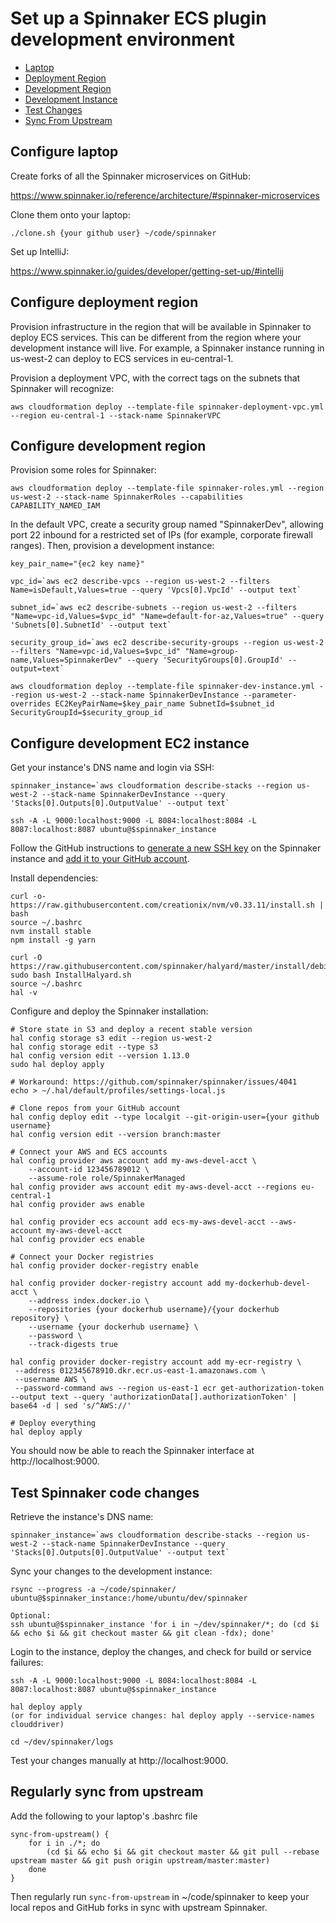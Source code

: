 # Set up a Spinnaker ECS plugin development environment

<!-- toc -->

- [Laptop](#configure-laptop)
- [Deployment Region](#configure-deployment-region)
- [Development Region](#configure-development-region)
- [Development Instance](#configure-development-ec2-instance)
- [Test Changes](#test-spinnaker-code-changes)
- [Sync From Upstream](#regularly-sync-from-upstream)

<!-- tocstop -->

## Configure laptop

Create forks of all the Spinnaker microservices on GitHub:

https://www.spinnaker.io/reference/architecture/#spinnaker-microservices

Clone them onto your laptop:

```./clone.sh {your github user} ~/code/spinnaker```

Set up IntelliJ:

https://www.spinnaker.io/guides/developer/getting-set-up/#intellij

## Configure deployment region

Provision infrastructure in the region that will be available in Spinnaker to deploy ECS services.  This can be different from the region where your development instance will live.  For example, a Spinnaker instance running in us-west-2 can deploy to ECS services in eu-central-1.

Provision a deployment VPC, with the correct tags on the subnets that Spinnaker will recognize:

```aws cloudformation deploy --template-file spinnaker-deployment-vpc.yml --region eu-central-1 --stack-name SpinnakerVPC```

## Configure development region

Provision some roles for Spinnaker:

```aws cloudformation deploy --template-file spinnaker-roles.yml --region us-west-2 --stack-name SpinnakerRoles --capabilities CAPABILITY_NAMED_IAM```

In the default VPC, create a security group named "SpinnakerDev", allowing port 22 inbound for a restricted set of IPs (for example, corporate firewall ranges).  Then, provision a development instance:

```
key_pair_name="{ec2 key name}"

vpc_id=`aws ec2 describe-vpcs --region us-west-2 --filters Name=isDefault,Values=true --query 'Vpcs[0].VpcId' --output text`

subnet_id=`aws ec2 describe-subnets --region us-west-2 --filters "Name=vpc-id,Values=$vpc_id" "Name=default-for-az,Values=true" --query 'Subnets[0].SubnetId' --output text`

security_group_id=`aws ec2 describe-security-groups --region us-west-2 --filters "Name=vpc-id,Values=$vpc_id" "Name=group-name,Values=SpinnakerDev" --query 'SecurityGroups[0].GroupId' --output=text`

aws cloudformation deploy --template-file spinnaker-dev-instance.yml --region us-west-2 --stack-name SpinnakerDevInstance --parameter-overrides EC2KeyPairName=$key_pair_name SubnetId=$subnet_id SecurityGroupId=$security_group_id
```

## Configure development EC2 instance

Get your instance's DNS name and login via SSH:

```
spinnaker_instance=`aws cloudformation describe-stacks --region us-west-2 --stack-name SpinnakerDevInstance --query 'Stacks[0].Outputs[0].OutputValue' --output text`

ssh -A -L 9000:localhost:9000 -L 8084:localhost:8084 -L 8087:localhost:8087 ubuntu@$spinnaker_instance
```

Follow the GitHub instructions to [generate a new SSH key](https://help.github.com/en/articles/generating-a-new-ssh-key-and-adding-it-to-the-ssh-agent) on the Spinnaker instance and [add it to your GitHub account](https://help.github.com/en/articles/adding-a-new-ssh-key-to-your-github-account).

Install dependencies:
```
curl -o- https://raw.githubusercontent.com/creationix/nvm/v0.33.11/install.sh | bash
source ~/.bashrc
nvm install stable
npm install -g yarn

curl -O https://raw.githubusercontent.com/spinnaker/halyard/master/install/debian/InstallHalyard.sh
sudo bash InstallHalyard.sh
source ~/.bashrc
hal -v
```

Configure and deploy the Spinnaker installation:
```
# Store state in S3 and deploy a recent stable version
hal config storage s3 edit --region us-west-2
hal config storage edit --type s3
hal config version edit --version 1.13.0
sudo hal deploy apply

# Workaround: https://github.com/spinnaker/spinnaker/issues/4041
echo > ~/.hal/default/profiles/settings-local.js

# Clone repos from your GitHub account
hal config deploy edit --type localgit --git-origin-user={your github username}
hal config version edit --version branch:master

# Connect your AWS and ECS accounts
hal config provider aws account add my-aws-devel-acct \
    --account-id 123456789012 \
    --assume-role role/SpinnakerManaged
hal config provider aws account edit my-aws-devel-acct --regions eu-central-1
hal config provider aws enable

hal config provider ecs account add ecs-my-aws-devel-acct --aws-account my-aws-devel-acct
hal config provider ecs enable

# Connect your Docker registries
hal config provider docker-registry enable

hal config provider docker-registry account add my-dockerhub-devel-acct \
    --address index.docker.io \
    --repositories {your dockerhub username}/{your dockerhub repository} \
    --username {your dockerhub username} \
    --password \
    --track-digests true

hal config provider docker-registry account add my-ecr-registry \
 --address 012345678910.dkr.ecr.us-east-1.amazonaws.com \
 --username AWS \
 --password-command aws --region us-east-1 ecr get-authorization-token --output text --query 'authorizationData[].authorizationToken' | base64 -d | sed 's/^AWS://'

# Deploy everything
hal deploy apply
```

You should now be able to reach the Spinnaker interface at http://localhost:9000.

## Test Spinnaker code changes

Retrieve the instance's DNS name:
```
spinnaker_instance=`aws cloudformation describe-stacks --region us-west-2 --stack-name SpinnakerDevInstance --query 'Stacks[0].Outputs[0].OutputValue' --output text`
```

Sync your changes to the development instance:
```
rsync --progress -a ~/code/spinnaker/ ubuntu@$spinnaker_instance:/home/ubuntu/dev/spinnaker

Optional:
ssh ubuntu@$spinnaker_instance 'for i in ~/dev/spinnaker/*; do (cd $i && echo $i && git checkout master && git clean -fdx); done'
```

Login to the instance, deploy the changes, and check for build or service failures:
```
ssh -A -L 9000:localhost:9000 -L 8084:localhost:8084 -L 8087:localhost:8087 ubuntu@$spinnaker_instance

hal deploy apply
(or for individual service changes: hal deploy apply --service-names clouddriver)

cd ~/dev/spinnaker/logs
```

Test your changes manually at http://localhost:9000.

## Regularly sync from upstream

Add the following to your laptop's .bashrc file
```
sync-from-upstream() {
    for i in ./*; do
        (cd $i && echo $i && git checkout master && git pull --rebase upstream master && git push origin upstream/master:master)
    done
}
```

Then regularly run `sync-from-upstream` in ~/code/spinnaker to keep your local repos and GitHub forks in sync with upstream Spinnaker.
